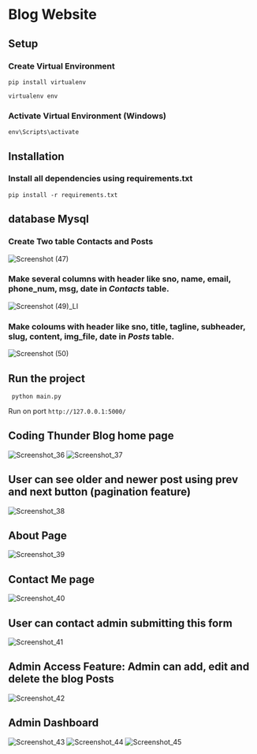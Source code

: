 # Blog Website

## Setup
### Create Virtual Environment 
```
pip install virtualenv
```
```
virtualenv env
```
### Activate Virtual Environment (Windows)
```
env\Scripts\activate
```

## Installation
### Install all dependencies using requirements.txt
```
pip install -r requirements.txt
```

## database Mysql
### Create Two table Contacts and Posts
![Screenshot (47)](https://user-images.githubusercontent.com/54779977/160832338-fba869bd-4b8e-41fc-bf63-2a9397aee8e9.png)

### Make several columns with header like sno, name, email, phone_num, msg, date in <i>Contacts</i> table.
![Screenshot (49)_LI](https://user-images.githubusercontent.com/54779977/160839635-d787d5da-3519-4190-9829-77fc21b11e8d.jpg)


### Make coloums with header like sno, title, tagline, subheader, slug, content, img_file, date in <i>Posts</i> table.
![Screenshot (50)](https://user-images.githubusercontent.com/54779977/160844614-b76627f5-34c4-4c88-bd56-04652a363784.png)

## Run the project
```
 python main.py
```
Run on port 
```http://127.0.0.1:5000/```

## Coding Thunder Blog home page

![Screenshot_36](https://user-images.githubusercontent.com/54779977/160809973-7aa97daf-ef09-4d0d-baa4-15ecda1d9f60.png)
![Screenshot_37](https://user-images.githubusercontent.com/54779977/160809185-d4072de1-4f3d-4b78-914a-25ab53f84cec.png)

## User can see older and newer post using prev and next button (pagination feature)
![Screenshot_38](https://user-images.githubusercontent.com/54779977/160810305-210a3311-989d-46fe-9a12-433d3925d5df.png)


## About Page
![Screenshot_39](https://user-images.githubusercontent.com/54779977/160810846-e0ec21dd-4f33-4191-9f3c-62c67914a391.png)

## Contact Me page
![Screenshot_40](https://user-images.githubusercontent.com/54779977/160810914-7419706b-38ff-4242-8de6-3205adfe5fb2.png)

## User can contact admin submitting this form
![Screenshot_41](https://user-images.githubusercontent.com/54779977/160810930-eae802a9-fb24-4621-b4c4-cc24693c1a3a.png)

## Admin Access Feature: Admin can add, edit and delete the blog Posts
![Screenshot_42](https://user-images.githubusercontent.com/54779977/160810955-5771b4cc-63a8-43fe-8810-1da60bc09af9.png)

## Admin Dashboard 
![Screenshot_43](https://user-images.githubusercontent.com/54779977/160810980-bef83a4d-baf2-4cb9-b1a9-f729672b563b.png)
![Screenshot_44](https://user-images.githubusercontent.com/54779977/160811005-2c9c5ba3-368d-4c45-85c3-fdb910149d19.png)
![Screenshot_45](https://user-images.githubusercontent.com/54779977/160811019-137bf5b7-4272-479e-a0c9-c0ceadb86cbf.png)
